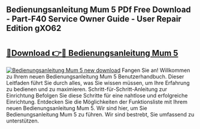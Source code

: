 ## Bedienungsanleitung Mum 5 PDf Free Download - Part-F40 Service Owner Guide - User Repair Edition gXO62

# <h2><a href="http://df1uqk.blite.top/?on=Bedienungsanleitung+Mum+5">🔗Download 👉🔴 Bedienungsanleitung Mum 5</a></h2>

[![Bedienungsanleitung Mum 5 new download](https://i.imgur.com/lujVjoI.png)](http://df1uqk.blite.top/?on=Bedienungsanleitung+Mum+5)
Fangen Sie an! Willkommen zu Ihrem neuen Bedienungsanleitung Mum 5 Benutzerhandbuch. Dieser Leitfaden führt Sie durch alles, was Sie wissen müssen, um Ihre Erfahrung zu bedienen und zu maximieren. Schritt-für-Schritt-Anleitung zur Einrichtung Befolgen Sie diese Schritte für eine nahtlose und erfolgreiche Einrichtung. Entdecken Sie die Möglichkeiten der Funktionsliste mit Ihrem neuen Bedienungsanleitung Mum 5. Wir sind hier, um Sie Bedienungsanleitung Mum 5 zu führen. Wir sind bestrebt, Sie umfassend zu unterstützen.
